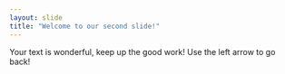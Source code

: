 ```yaml
---
layout: slide
title: "Welcome to our second slide!"
---
```

Your text is wonderful, keep up the good work!
Use the left arrow to go back!
